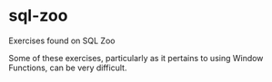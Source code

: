 # sql-zoo
Exercises found on SQL Zoo

Some of these exercises, particularly as it pertains to using Window Functions, can be very difficult.
